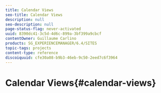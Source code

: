```yaml
---
title: Calendar Views
seo-title: Calendar Views
description: null
seo-description: null
page-status-flag: never-activated
uuid: 8390dc41-3c5d-4d6c-899a-3bf399a9cbcf
contentOwner: Guillaume Carlino
products: SG_EXPERIENCEMANAGER/6.4/SITES
topic-tags: projects
content-type: reference
discoiquuid: cfe30a08-b9b3-46eb-9c50-2eed7c6f3964
---
```


# Calendar Views{#calendar-views}

